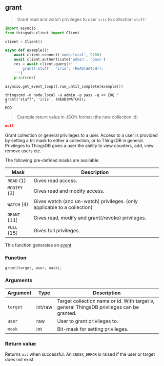 ## grant

> Grant read and watch privileges to user `iris` to collection `stuff`:

```python
import asyncio
from thingsdb.client import Client

client = Client()

async def example():
    await client.connect('node.local', 9200)
    await client.authenticate('admin', 'pass')
    res = await client.query(r'''
        grant('stuff', 'iris', (READ|WATCH));
    ''')
    print(res)

asyncio.get_event_loop().run_until_complete(example())
```

```shell
thingscmd -n node.local -u admin -p pass -q << EOQ "
grant('stuff', 'iris', (READ|WATCH));
"
EOQ
```

> Example return value in JSON format (the new collection id)

```json
null
```

Grant collection or general privileges to a user. Access to a user is provided by setting a bit mask to either a collection, or to ThingsDB in general.
Privileges to ThingsDB gives a user the ability to view counters, add, view remove users etc.

The following pre-defined masks are available:

Mask | Description
---- | -----------
`READ` (1) | Gives read access.
`MODIFY` (3) | Gives read and modify access.
`WATCH` (4) | Gives watch (and un-watch) privileges. (only applicable to a collection)
`GRANT` (11) | Gives read, modify and grant(/revoke) privileges.
`FULL` (15) | Gives full privileges.


This function generates an [event](#events).

### Function
`grant(target, user, mask);`

### Arguments
Argument | Type | Description
-------- | ---- | -----------
`target` | int/raw | Target collection name or id. With target `0`, general ThingsDB privileges can be granted.
`user` | raw | User to grant privileges to.
`mask` | int | Bit-mask for setting privileges.

### Return value
Returns `nil` when successful. An `INDEX_ERROR` is raised if the user or target
does not exist.
